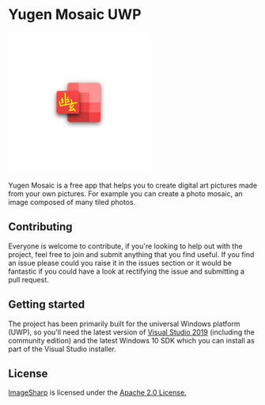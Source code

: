 # Yugen Mosaic UWP
![logo](/Yugen.Mosaic.Uwp/Assets/SmallTile.scale-400.png)

Yugen Mosaic is a free app that helps you to create digital art pictures made from your own pictures. For example you can create a photo mosaic, an image composed of many tiled photos.

## Contributing
Everyone is welcome to contribute, if you're looking to help out with the project, feel free to join and submit anything that you find useful. If you find an issue please could you raise it in the issues section or it would be fantastic if you could have a look at rectifying the issue and submitting a pull request. 

## Getting started
The project has been primarily built for the universal Windows platform (UWP), so you'll need the latest version of [Visual Studio 2019](https://www.visualstudio.com/) (including the community edition) and the latest Windows 10 SDK which you can install as part of the Visual Studio installer.

## License
[ImageSharp](https://github.com/SixLabors/ImageSharp) is licensed under the [Apache 2.0 License.](Imagesharp-LICENSE)